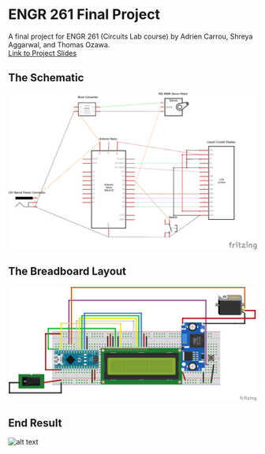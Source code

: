 # ENGR 261 Final Project
A final project for ENGR 261 (Circuits Lab course) by Adrien Carrou, Shreya Aggarwal, and Thomas Ozawa.
<br/>
[Link to Project Slides](https://docs.google.com/presentation/d/1xFFTDB_mHjPFJpMPC91lee9Ql7F-raceXbgXXKHj5AA/edit?usp=sharing)

## The Schematic
![alt text](https://github.com/acarrou/ENGR-261-Final-Project/blob/main/Images/ENGR%20126%20Final%20Lab%20Schematic_schem.png)

## The Breadboard Layout
![alt text](https://github.com/acarrou/ENGR-261-Final-Project/blob/main/Images/ENGR%20126%20Final%20Lab%20Schematic_bb.png)

## End Result
![alt text](https://github.com/acarrou/ENGR-261-Final-Project/blob/main/Images/ezgif-4-d913a6692671.gif)
